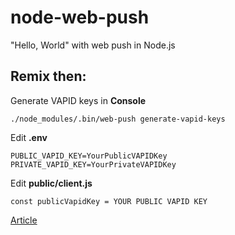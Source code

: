 # node-web-push
"Hello, World" with web push in Node.js

## Remix then:

Generate VAPID keys in **Console**
```
./node_modules/.bin/web-push generate-vapid-keys
```
Edit **.env**
```
PUBLIC_VAPID_KEY=YourPublicVAPIDKey
PRIVATE_VAPID_KEY=YourPrivateVAPIDKey
```

Edit **public/client.js**
```
const publicVapidKey = YOUR PUBLIC VAPID KEY
```

<a href="https://thecodebarbarian.com/sending-web-push-notifications-from-node-js.html" target="_blank" rel="noreferrer">Article</a>
